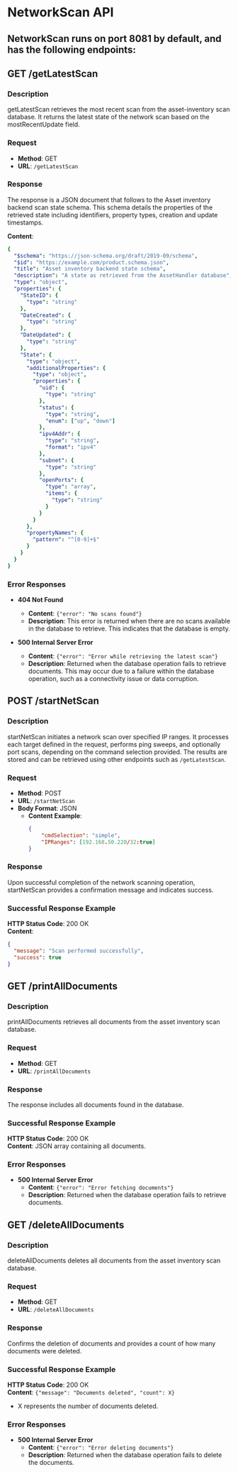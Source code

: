 # NetworkScan API
## NetworkScan runs on port 8081 by default, and has the following endpoints:

## GET /getLatestScan

### Description

getLatestScan retrieves the most recent scan from the asset-inventory scan database. It returns the latest state of the network scan based on the mostRecentUpdate field.
### Request
- **Method**: GET
- **URL**: `/getLatestScan`

### Response
The response is a JSON document that follows to the Asset inventory backend scan state schema. This schema details the properties of the retrieved state including identifiers, property types, creation and update timestamps.

**Content**:
```yaml
{
  "$schema": "https://json-schema.org/draft/2019-09/schema",
  "$id": "https://example.com/product.schema.json",
  "title": "Asset inventory backend state schema",
  "description": "A state as retrieved from the AssetHandler database",
  "type": "object",
  "properties": {
    "StateID": {
      "type": "string"
    },
    "DateCreated": {
      "type": "string"
    },
    "DateUpdated": {
      "type": "string"
    },
    "State": {
      "type": "object",
      "additionalProperties": {
        "type": "object",
        "properties": {
          "uid": {
            "type": "string"
          },
          "status": {
            "type": "string",
            "enum": ["up", "down"]
          },
          "ipv4Addr": {
            "type": "string",
            "format": "ipv4"
          },
          "subnet": {
            "type": "string"
          },
          "openPorts": {
            "type": "array",
            "items": {
              "type": "string"
            }
          }
        }
      },
      "propertyNames": {
        "pattern": "^[0-9]+$"
      }
    }
  }
}
```
### Error Responses

- **404 Not Found**
  - **Content**: `{"error": "No scans found"}`
  - **Description**: This error is returned when there are no scans available in the database to retrieve. This indicates that the database is empty.

- **500 Internal Server Error**
  - **Content**: `{"error": "Error while retrieving the latest scan"}`
  - **Description**: Returned when the database operation fails to retrieve documents. This may occur due to a failure within the database operation, such as a connectivity issue or data corruption.

## POST /startNetScan

### Description
startNetScan initiates a network scan over specified IP ranges. It processes each target defined in the request, performs ping sweeps, and optionally port scans, depending on the command selection provided. The results are stored and can be retrieved using other endpoints such as `/getLatestScan`.

### Request
- **Method**: POST
- **URL**: `/startNetScan`
- **Body Format**: JSON
  - **Content Example**:
    ```json
    {
        "cmdSelection": "simple",
        "IPRanges": [192.168.50.220/32:true]
    }
    ```

### Response
Upon successful completion of the network scanning operation, startNetScan provides a confirmation message and indicates success.

### Successful Response Example
**HTTP Status Code**: 200 OK  
**Content**: 
```json
{
  "message": "Scan performed successfully",
  "success": true
}
```
## GET /printAllDocuments

### Description
printAllDocuments retrieves all documents from the asset inventory scan database.
### Request
- **Method**: GET
- **URL**: `/printAllDocuments`

### Response
The response includes all documents found in the database.

### Successful Response Example
**HTTP Status Code**: 200 OK  
**Content**: JSON array containing all documents.

### Error Responses
- **500 Internal Server Error**
  - **Content**: `{"error": "Error fetching documents"}`
  - **Description**: Returned when the database operation fails to retrieve documents.

## GET /deleteAllDocuments

### Description
deleteAllDocuments deletes all documents from the asset inventory scan database.

### Request
- **Method**: GET
- **URL**: `/deleteAllDocuments`

### Response
Confirms the deletion of documents and provides a count of how many documents were deleted.

### Successful Response Example
**HTTP Status Code**: 200 OK  
**Content**: `{"message": "Documents deleted", "count": X}`
- X represents the number of documents deleted.

### Error Responses
- **500 Internal Server Error**
  - **Content**: `{"error": "Error deleting documents"}`
  - **Description**: Returned when the database operation fails to delete the documents.

